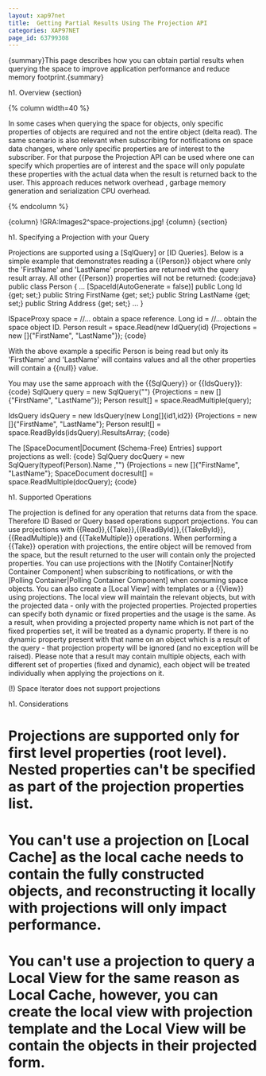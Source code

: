 ```yaml
---
layout: xap97net
title:  Getting Partial Results Using The Projection API
categories: XAP97NET
page_id: 63799308
---
```


{summary}This page describes how you can obtain partial results when querying the space to improve application performance and reduce memory footprint.{summary}

h1. Overview
{section}

{% column width=40 %}

In some cases when querying the space for objects, only specific properties of objects are required and not the entire object (delta read). The same scenario is also relevant when subscribing for notifications on space data changes, where only specific properties are of interest to the subscriber. For that purpose the Projection API can be used where one can specify which properties are of interest and the space will only populate these properties with the actual data when the result is returned back to the user. This approach reduces network overhead , garbage memory generation and serialization CPU overhead.

{% endcolumn %}

{column}
!GRA:Images2^space-projections.jpg!
{column}
{section}

h1. Specifying a Projection with your Query

Projections are supported using a [SqlQuery] or [ID Queries]. Below is a simple example that demonstrates reading a {{Person}} object where only the 'FirstName' and 'LastName' properties are returned with the query result array. All other {{Person}} properties will not be returned:
{code:java}
public class Person
{
  ...
  [SpaceId(AutoGenerate = false)]
  public Long Id {get; set;}
  public String FirstName {get; set;}
  public String LastName {get; set;}
  public String Address {get; set;}
  ...
}

ISpaceProxy space = //... obtain a space reference.
Long id = //... obtain the space object ID.
Person result = space.Read<Person>(new IdQuery<Person>(id) {Projections = new []{"FirstName", "LastName"});
{code}

With the above example a specific Person is being read but only its 'FirstName' and 'LastName' will contains values and all the other properties will contain a {{null}} value.

You may use the same approach with the {{SqlQuery}} or {{IdsQuery}}:
{code}
SqlQuery<Person> query = new SqlQuery<Person>("") {Projections = new []{"FirstName", "LastName"});
Person result[] = space.ReadMultiple(query);

IdsQuery<Person> idsQuery = new IdsQuery<Person>(new Long[]{id1,id2}) {Projections = new []{"FirstName", "LastName"};
Person result[] = space.ReadByIds(idsQuery).ResultsArray;
{code}

The [SpaceDocument|Document (Schema-Free) Entries] support projections as well:
{code}
SqlQuery<SpaceDocument> docQuery = new SqlQuery<SpaceDocument>(typeof(Person).Name ,"") {Projections = new []{"FirstName", "LastName"};
SpaceDocument docresult[] = space.ReadMultiple(docQuery);
{code}

h1. Supported Operations

The projection is defined for any operation that returns data from the space. Therefore ID Based or Query based operations support projections. You can use projections with {{Read}},{{Take}},{{ReadById}},{{TakeById}},{{ReadMultiple}} and {{TakeMultiple}} operations. When performing a {{Take}} operation with projections, the entire object will be removed from the space, but the result returned to the user will contain only the projected properties.
You can use projections with the [Notify Container|Notify Container Component] when subscribing to notifications, or with the [Polling Container|Polling Container Component] when consuming space objects. You can also create a [Local View] with templates or a {{View}} using projections. The local view will maintain the relevant objects, but with the projected data - only with the projected properties.
Projected properties can specify both dynamic or fixed properties and the usage is the same. As a result, when providing a projected property name which is not part of the fixed properties set, it will be treated as a dynamic property. If there is no dynamic property present with that name on an object which is a result of the query - that projection property will be ignored (and no exception will be raised). Please note that a result may contain multiple objects, each with different set of properties (fixed and dynamic), each object will be treated individually when applying the projections on it.

(!) Space Iterator does not support projections

h1. Considerations

# Projections are supported only for first level properties (root level). Nested properties can't be specified as part of the projection properties list.
# You can't use a projection on [Local Cache] as the local cache needs to contain the fully constructed objects, and reconstructing it locally with projections will only impact performance.
# You can't use a projection to query a Local View for the same reason as Local Cache, however, you can create the local view with projection template and the Local View will be contain the objects in their projected form.